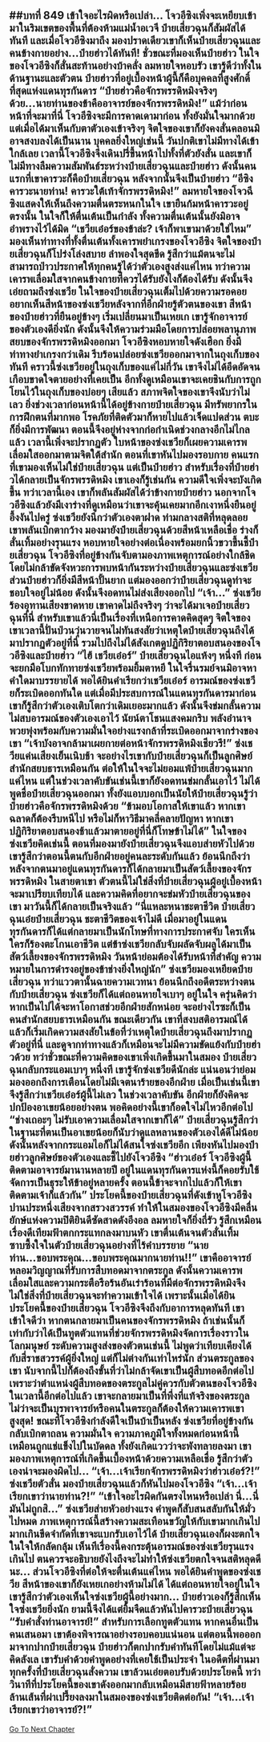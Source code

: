 ##บทที่ 849 เข้าใจอะไรผิดหรือเปล่า...
โจวอีซิงเพิ่งจะเหยียบเข้ามาในริมเขตของพื้นที่ต้องห้ามแม่น้ำอเวจี ป๋ายเสี่ยวฉุนก็สัมผัสได้ทันที และเมื่อโจวอีซิงมาถึง มองปราดเดียวเขาก็เห็นป๋ายเสี่ยวฉุนและคนข้างกายอย่าง...ป๋ายฮ่าวได้ทันที!
ชั่วขณะที่มองเห็นป๋ายฮ่าว ในใจของโจวอีซิงก็สั่นสะท้านอย่างบ้าคลั่ง ลมหายใจหอบรัว เขารู้ดีว่าทั้งในด้านฐานะและตัวตน ป๋ายฮ่าวที่อยู่เบื้องหน้าผู้นี้ก็คือบุคคลที่สูงศักดิ์ที่สุดแห่งแดนทุรกันดาร
“ป๋ายฮ่าวคือจักรพรรดิหมิงจริงๆ ด้วย...นายท่านของข้าคืออาจารย์ของจักรพรรดิหมิง!” แม้ว่าก่อนหน้าที่จะมาที่นี่ โจวอีซิงจะมีการคาดเดามาก่อน ทั้งยังมั่นใจมากด้วย แต่เมื่อได้มาเห็นกับตาตัวเองเข้าจริงๆ จิตใจของเขาก็ยังคงสั่นคลอนมิอาจสงบลงได้เป็นนาน
บุคคลยิ่งใหญ่เช่นนี้ วันปกติเขาไม่มีทางได้เข้าใกล้เลย เวลานี้โจวอีซิงจึงเดินปรี่ขึ้นหน้าไปทั้งที่ตัวยังสั่น และเขาก็ไม่มีทางลืมความสัมพันธ์ระหว่างป๋ายเสี่ยวฉุนและป๋ายฮ่าว ดังนั้นคนแรกที่เขาคารวะก็คือป๋ายเสี่ยวฉุน หลังจากนั้นจึงเป็นป๋ายฮ่าว
“อีซิงคารวะนายท่าน! คารวะใต้เท้าจักรพรรดิหมิง!” ลมหายใจของโจวฉีซิงแสดงให้เห็นถึงความตื่นตระหนกในใจ เขายืนก้มหน้าคารวะอยู่ตรงนั้น ในใจก็ให้ตื่นเต้นเป็นกำลัง ทั้งความตื่นเต้นนั้นยังมิอาจอำพรางไว้ได้มิด
“เชวียเอ๋อร์ของข้าล่ะ? เจ้าก็พาเขามาด้วยใช่ไหม” มองเห็นท่าทางที่ทั้งตื่นเต้นทั้งเคารพยำเกรงของโจวอีซิง จิตใจของป๋ายเสี่ยวฉุนก็โปร่งโล่งสบาย ลำพองใจสุดขีด รู้สึกว่าแม้ตนจะไม่สามารถป่าวประกาศให้ทุกคนรู้ได้ว่าตัวเองสูงส่งแค่ไหน ทว่าความเคารพเลื่อมใสจากคนข้างกายที่ควรได้รับยังไงก็ต้องได้รับ ดังนั้นจึงเอ่ยถามถึงซ่งเชวีย
ในใจของป๋ายเสี่ยวฉุนเต็มไปด้วยความรอคอยอยากเห็นสีหน้าของซ่งเชวียหลังจากที่อีกฝ่ายรู้ตัวตนของเขา
สีหน้าของป๋ายฮ่าวที่ยืนอยู่ข้างๆ เริ่มเปลี่ยนมาเป็นเหยเก เขารู้จักอาจารย์ของตัวเองดียิ่งนัก ดังนั้นจึงให้ความร่วมมือโดยการปล่อยพลานุภาพสยบของจักรพรรดิหมิงออกมา โจวอีซิงหอบหายใจดังเฮือก ยิ่งมีท่าทางยำเกรงกว่าเดิม รีบร้อนปล่อยซ่งเชวียออกมาจากในถุงเก็บของทันที
คราวนี้ซ่งเชวียอยู่ในถุงเก็บของแค่ไม่กี่วัน เขาจึงไม่ได้อึดอัดจนเกือบขาดใจตายอย่างที่เคยเป็น อีกทั้งดูเหมือนเขาจะเคยชินกับการถูกโยนไว้ในถุงเก็บของบ่อยๆ เสียแล้ว สภาพจิตใจของเขาจึงนับว่าไม่เลว ยิ่งช่วงเวลาก่อนหน้านี้ได้อยู่ข้างกายป๋ายเสี่ยวฉุน มีทรัพยากรในการฝึกตนที่มากพอ โรคภัยที่ติดตัวมาก็หายไปแล้วเจ็ดแปดส่วน ตบะก็ยิ่งมีการพัฒนา ตอนนี้จึงอยู่ห่างจากก่อกำเนิดช่วงกลางอีกไม่ไกลแล้ว
เวลานี้เพิ่งจะปรากฏตัว ใบหน้าของซ่งเชวียก็เผยความเคารพเลื่อมใสออกมาตามจิตใต้สำนัก ตอนที่เขาหันไปมองรอบกาย คนแรกที่เขามองเห็นไม่ใช่ป๋ายเสี่ยวฉุน แต่เป็นป๋ายฮ่าว
สำหรับเรื่องที่ป๋ายฮ่าวได้กลายเป็นจักรพรรดิหมิง เขาเองก็รู้เช่นกัน ความดีใจเพิ่งจะบังเกิดขึ้น ทว่าเวลานี้เอง เขาก็พลันสัมผัสได้ว่าข้างกายป๋ายฮ่าว นอกจากโจวอีซิงแล้วยังมีเงาร่างที่ดูเหมือนว่าเขาจะคุ้นเคยมากอีกเงาหนึ่งยืนอยู่
อึ้งงันไปครู่ ซ่งเชวียยังนึกว่าตัวเองตาฝาด ท่ามกลางสติที่หลุดลอย เขาพลันเบิกตากว้าง มองมายังป๋ายเสี่ยวฉุนด้วยสีหน้าเหลือเชื่อ ร่างก็สั่นเทิ้มอย่างรุนแรง หอบหายใจอย่างต่อเนื่องพร้อมยกนิ้วขวาขึ้นชี้ป๋ายเสี่ยวฉุน
โจวอีซิงที่อยู่ข้างกันจับตามองภาพเหตุการณ์อย่างใกล้ชิดโดยไม่กล้าขัดจังหวะการพบหน้ากันระหว่างป๋ายเสี่ยวฉุนและซ่งเชวีย ส่วนป๋ายฮ่าวก็ยิ่งมีสีหน้าปั้นยาก แต่มองออกว่าป๋ายเสี่ยวฉุนดูท่าจะชอบใจอยู่ไม่น้อย ดังนั้นจึงอดทนไม่ส่งเสียงออกไป
“เจ้า...” ซ่งเชวียร้องอุทานเสียงขาดหาย เขาคาดไม่ถึงจริงๆ ว่าจะได้มาเจอป๋ายเสี่ยวฉุนที่นี่ สำหรับเขาแล้วนี่เป็นเรื่องที่เหนือการคาดคิดสุดๆ จิตใจของเขาเวลานี้ปั่นป่วนวุ่นวายจนไม่ทันสงสัยว่าเหตุใดป๋ายเสี่ยวฉุนถึงได้มาปรากฏตัวอยู่ที่นี่ รวมไปถึงไม่ได้สังเกตดูปฏิกิริยาตอบสนองของโจวอีซิงและป๋ายฮ่าว
“ไฮ้ เชวียเอ๋อร์” ป๋ายเสี่ยวฉุนไอแห้งๆ หนึ่งที ก่อนจะยกมือโบกทักทายซ่งเชวียพร้อมยิ้มตาหยี ในใจรื่นรมย์จนมิอาจหาคำใดมาบรรยายได้
พอได้ยินคำเรียกว่าเชวียเอ๋อร์ อารมณ์ของซ่งเชวียก็ระเบิดออกทันใด แต่เมื่อมีประสบการณ์ในแดนทุรกันดารมาก่อน เขาก็รู้สึกว่าตัวเองเติบโตกว่าเดิมเยอะมากแล้ว ดังนั้นจึงข่มกลั้นความไม่สบอารมณ์ของตัวเองเอาไว้ นัยน์ตาโชนแสงคมกริบ พลังอำนาจพวยพุ่งพร้อมกับความมั่นใจอย่างแรงกล้าที่ระเบิดออกมาจากร่างของเขา
“เจ้าบังอาจกล้ามาเผยกายต่อหน้าจักรพรรดิหมิงเชียวรึ!” ซ่งเชวียแค่นเสียงเย็นเนิบช้า จะอย่างไรเขากับป๋ายเสี่ยวฉุนก็เป็นลูกศิษย์สำนักสยบธารเหมือนกัน ต่อให้ในใจจะไม่ยอมแพ้ป๋ายเสี่ยวฉุนมากแค่ไหน แต่ในช่วงเวลาคับขันเช่นนี้เขาก็ยังอดทนข่มกลั้นเอาไว้ ไม่ได้พูดชื่อป๋ายเสี่ยวฉุนออกมา ทั้งยังแอบบอกเป็นนัยให้ป๋ายเสี่ยวฉุนรู้ว่าป๋ายฮ่าวคือจักรพรรดิหมิงด้วย
“ข้ามอบโอกาสให้เขาแล้ว หากเขาฉลาดก็ต้องรีบหนีไป หรือไม่ก็หาวิธีมาคลี่คลายปัญหา หากเขาปฏิกิริยาตอบสนองช้าแล้วมาตายอยู่ที่นี่ก็โทษข้าไม่ได้” ในใจของซ่งเชวียคิดเช่นนี้ ตอนที่มองมายังป๋ายเสี่ยวฉุนจึงแอบส่ายหัวไปด้วย เขารู้สึกว่าตอนนี้ตนกับอีกฝ่ายอยู่คนละระดับกันแล้ว
ย้อนนึกถึงว่าหลังจากตนมาอยู่แดนทุรกันดารก็ได้กลายมาเป็นสัตว์เลี้ยงของจักรพรรดิหมิง ในสายตาเขา ตัวตนนี้ไม่ใช่สิ่งที่ป๋ายเสี่ยวฉุนผู้อยู่เบื้องหน้าจะมาเปรียบเทียบได้ และความคิดที่อยากจะข่มหัวป๋ายเสี่ยวฉุนของเขา มาวันนี้ก็ได้กลายเป็นจริงแล้ว
“นี่แหละหนาชะตาชีวิต ป๋ายเสี่ยวฉุนเอ๋ยป๋ายเสี่ยวฉุน ชะตาชีวิตของเจ้าไม่ดี เมื่อมาอยู่ในแดนทุรกันดารก็ได้แต่กลายมาเป็นนักโทษที่ทางการประกาศจับ ใครเห็นใครก็ร้องตะโกนเอาชีวิต แต่ข้าซ่งเชวียกลับจับผลัดจับผลูได้มาเป็นสัตว์เลี้ยงของจักรพรรดิหมิง วันหน้าย่อมต้องได้รับหน้าที่สำคัญ ความหมายในการดำรงอยู่ของข้าช่างยิ่งใหญ่นัก” ซ่งเชวียมองเหยียดป๋ายเสี่ยวฉุน ทว่าแววตานั้นฉายความเวทนา ย้อนนึกถึงอดีตระหว่างตนกับป๋ายเสี่ยวฉุน ซ่งเชวียก็ได้แต่ถอนหายใจเบาๆ อยู่ในใจ ครุ่นคิดว่าหากเป็นไปได้จะหาโอกาสช่วยอีกฝ่ายสักหน่อย จะอย่างไรซะก็เป็นคนสำนักสยบธารเหมือนกัน
ขณะเดียวกัน เขาที่สงบสติอารมณ์ได้แล้วก็เริ่มเกิดความสงสัยในข้อที่ว่าเหตุใดป๋ายเสี่ยวฉุนถึงมาปรากฏตัวอยู่ที่นี่ และดูจากท่าทางแล้วก็เหมือนจะไม่มีความขัดแย้งกับป๋ายฮ่าวด้วย ทว่าชั่วขณะที่ความคิดของเขาเพิ่งเกิดขึ้นมาในสมอง ป๋ายเสี่ยวฉุนกลับกระแอมเบาๆ หนึ่งที เขารู้จักซ่งเชวียดีนักล่ะ แน่นอนว่าย่อมมองออกถึงการเตือนโดยไม่มีเจตนาร้ายของอีกฝ่าย
เมื่อเป็นเช่นนี้เขาจึงรู้สึกว่าเชวียเอ๋อร์ผู้นี้ไม่เลว ในช่วงเวลาคับขัน อีกฝ่ายก็ยังคิดจะปกป้องอาเขยน้อยอย่างตน พอคิดอย่างนี้เขาก็อดใจไม่ไหวอีกต่อไป
“ช่างเถอะๆ ไม่รับเอาความเลื่อมใสจากเขาก็ได้” ป๋ายเสี่ยวฉุนรู้สึกว่าในฐานะที่ตนเป็นอาเขยน้อยก็นับว่าดูแลหลานของตัวเองได้ดีไม่น้อย ดังนั้นหลังจากกระแอมไอก็ไม่ได้สนใจซ่งเชวียอีก เพียงหันไปมองป๋ายฮ่าวลูกศิษย์ของตัวเองและชี้ไปยังโจวอีซิง
“ฮ่าวเอ๋อร์ โจวอีซิงผู้นี้ติดตามอาจารย์มานานหลายปี อยู่ในแดนทุรกันดารแห่งนี้ก็คอยรับใช้จัดการเป็นธุระให้ข้าอยู่หลายครั้ง ตอนนี้ข้าจะจากไปแล้วก็ให้เขาติดตามเจ้าก็แล้วกัน”
ประโยคนี้ของป๋ายเสี่ยวฉุนที่ดังเข้าหูโจวอีซิงปานประหนึ่งเสียงจากสรวงสวรรค์ ทำให้ในสมองของโจวอีซิงมีคลื่นยักษ์แห่งความปิติยินดีซัดสาดดังอึงอล ลมหายใจก็ยิ่งถี่รัว รู้สึกเหมือนเรื่องดีเทียมฟ้าตกกระแทกลงมาบนหัว เขาตื่นเต้นจนตัวสั่นเทิ้ม ซาบซึ้งใจในตัวป๋ายเสี่ยวฉุนอย่างที่ไร้คำบรรยาย
“นายท่าน...ขอบพระคุณ...ขอบพระคุณมากนายท่าน!!”
เขาคืออาจารย์หลอมวิญญาณที่รับการสืบทอดมาจากตระกูล ดังนั้นความเคารพเลื่อมใสและความกระตือรือร้นอันเร่าร้อนที่มีต่อจักรพรรดิหมิงจึงไม่ใช่สิ่งที่ป๋ายเสี่ยวฉุนจะทำความเข้าใจได้ เพราะนั้นเมื่อได้ยินประโยคนี้ของป๋ายเสี่ยวฉุน โจวอีซิงจึงถึงกับอาการหลุดทันที
เขาเข้าใจดีว่า หากตนกลายมาเป็นคนของจักรพรรดิหมิง ถ้าเช่นนั้นก็เท่ากับว่าได้เป็นทูตตัวแทนที่ช่วยจักรพรรดิหมิงจัดการเรื่องราวในโลกมนุษย์ ระดับความสูงส่งของตัวตนเช่นนี้ ไม่พูดว่าเทียบเคียงได้กับสี่ราชสวรรค์ผู้ยิ่งใหญ่ แต่ก็ไม่ต่างกันเท่าไหร่นัก
ส่วนตระกูลของเขา นับจากนี้ไปก็ต้องถึงขั้นที่ว่าไม่กล้าจัดเขาเป็นผู้สืบทอดอีกต่อไป เพราะว่าตำแหน่งผู้สืบทอดของตระกูลไม่คู่ควรกับตัวตนของโจวอีซิงในเวลานี้อีกต่อไปแล้ว
เขาจะกลายมาเป็นที่พึ่งที่แท้จริงของตระกูล ไม่ว่าจะเป็นบุรพาจารย์หรือคนในตระกูลก็ต้องให้ความเคารพเขาสูงสุด!
ขณะที่โจวอีซิงกำลังดีใจเป็นบ้าเป็นหลัง ซ่งเชวียที่อยู่ข้างกันกลับเบิกตาถลน ความมั่นใจ ความภาคภูมิใจทั้งหมดก่อนหน้านี้เหมือนถูกแช่แข็งไปในบัดดล ทั้งยังเกิดแววว่าจะพังทลายลงมา เขามองภาพเหตุการณ์ที่เกิดขึ้นเบื้องหน้าด้วยความเหลือเชื่อ รู้สึกว่าตัวเองน่าจะมองผิดไป...
“เจ้า...เจ้าเรียกจักรพรรดิหมิงว่าฮ่าวเอ๋อร์?!” ซ่งเชวียตัวสั่น มองป๋ายเสี่ยวฉุนแล้วก็หันไปมองโจวอีซิง
“เจ้า...เจ้าเรียกเขาว่านายท่าน?!”
“เข้าใจอะไรผิดกันตรงไหนหรือเปล่า นี่...นี่มันไม่ถูกสิ...” ซ่งเชวียส่ายหัวอย่างแรง คำพูดก็สับสนสลับกันให้มั่วไปหมด ภาพเหตุการณ์นี้สร้างความสะเทือนขวัญให้กับเขามากเกินไป มากเกินขีดจำกัดที่เขาจะแบกรับเอาไว้ได้
ป๋ายเสี่ยวฉุนเองก็ผงะตกใจ ในใจให้กลัดกลุ้ม เห็นทีเรื่องนี้คงกระตุ้นอารมณ์ของซ่งเชวียรุนแรงเกินไป ตนควรจะอธิบายยังไงถึงจะไม่ทำให้ซ่งเชวียตกใจจนสติหลุดดีนะ...
ส่วนโจวอีซิงที่ต่อให้จะตื่นเต้นแค่ไหน พอได้ยินคำพูดของซ่งเชวีย สีหน้าของเขาก็ยังเหยเกอย่างห้ามไม่ได้ ได้แต่ถอนหายใจอยู่ในใจ เขารู้สึกว่าตัวเองเห็นใจซ่งเชวียผู้นี้อย่างมาก...
ป๋ายฮ่าวเองก็รู้สึกเห็นใจซ่งเชวียยิ่งนัก ยามนี้จึงได้แต่ยิ้มจืดแล้วหันไปคารวะป๋ายเสี่ยวฉุน
“รับคำสั่งท่านอาจารย์!” สำหรับการเลือกทูตตัวแทน หากคนอื่นเป็นคนเสนอมา เขาต้องพิจารณาอย่างรอบคอบแน่นอน แต่ตอนนี้พอออกมาจากปากป๋ายเสี่ยวฉุน ป๋ายฮ่าวก็ตกปากรับคำทันทีโดยไม่แม้แต่จะคิดลังเล
เขารับคำด้วยคำพูดอย่างที่เคยใช้เป็นประจำ ในอดีตที่ผ่านมา ทุกครั้งที่ป๋ายเสี่ยวฉุนสั่งความ เขาล้วนเอ่ยตอบรับด้วยประโยคนี้ ทว่าวินาทีที่ประโยคนี้ของเขาดังออกมากลับเหมือนมีสายฟ้าหลายร้อยล้านเส้นที่ผ่าเปรี้ยงลงมาในสมองของซ่งเชวียติดต่อกัน!
“เจ้า...เจ้าเรียกเขาว่าอาจารย์?!”
------


[Go To Next Chapter]( ./287.md)